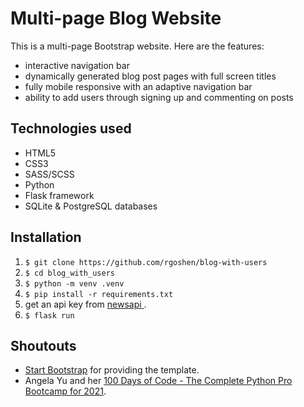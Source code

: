 # Multi-page Blog Website

This is a multi-page Bootstrap website. Here are the features:

- interactive navigation bar
- dynamically generated blog post pages with full screen titles
- fully mobile responsive with an adaptive navigation bar
- ability to add users through signing up and commenting on posts

## Technologies used

- HTML5
- CSS3
- SASS/SCSS
- Python
- Flask framework
- SQLite & PostgreSQL databases

## Installation

1. `$ git clone https://github.com/rgoshen/blog-with-users `
2. `$ cd blog_with_users `
3. `$ python -m venv .venv `
4. `$ pip install -r requirements.txt `
5. get an api key from [newsapi ](https://newsapi.org/).
6. `$ flask run `

## Shoutouts

- [Start Bootstrap](https://startbootstrap.com/theme/clean-blog) for providing the template.
- Angela Yu and her [100 Days of Code - The Complete Python Pro Bootcamp for 2021](https://www.udemy.com/course/100-days-of-code/?src=sac&kw=100+Days+of+Code).
